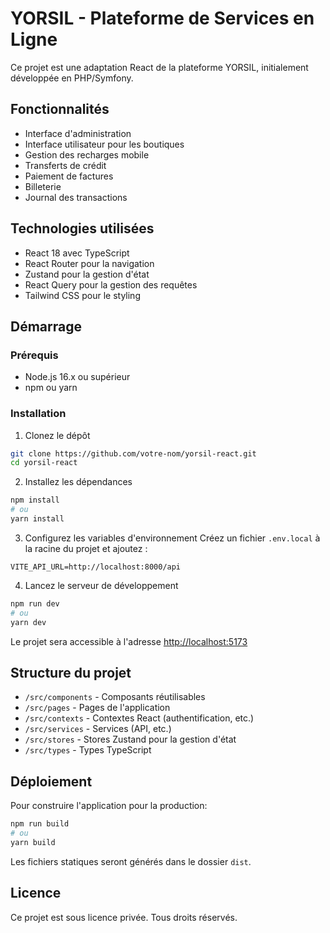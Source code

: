 
# YORSIL - Plateforme de Services en Ligne

Ce projet est une adaptation React de la plateforme YORSIL, initialement développée en PHP/Symfony.

## Fonctionnalités

- Interface d'administration
- Interface utilisateur pour les boutiques
- Gestion des recharges mobile
- Transferts de crédit
- Paiement de factures
- Billeterie
- Journal des transactions

## Technologies utilisées

- React 18 avec TypeScript
- React Router pour la navigation
- Zustand pour la gestion d'état
- React Query pour la gestion des requêtes
- Tailwind CSS pour le styling

## Démarrage

### Prérequis

- Node.js 16.x ou supérieur
- npm ou yarn

### Installation

1. Clonez le dépôt
```bash
git clone https://github.com/votre-nom/yorsil-react.git
cd yorsil-react
```

2. Installez les dépendances
```bash
npm install
# ou
yarn install
```

3. Configurez les variables d'environnement
Créez un fichier `.env.local` à la racine du projet et ajoutez :
```
VITE_API_URL=http://localhost:8000/api
```

4. Lancez le serveur de développement
```bash
npm run dev
# ou
yarn dev
```

Le projet sera accessible à l'adresse [http://localhost:5173](http://localhost:5173)

## Structure du projet

- `/src/components` - Composants réutilisables
- `/src/pages` - Pages de l'application
- `/src/contexts` - Contextes React (authentification, etc.)
- `/src/services` - Services (API, etc.)
- `/src/stores` - Stores Zustand pour la gestion d'état
- `/src/types` - Types TypeScript

## Déploiement

Pour construire l'application pour la production:

```bash
npm run build
# ou
yarn build
```

Les fichiers statiques seront générés dans le dossier `dist`.

## Licence

Ce projet est sous licence privée. Tous droits réservés.
